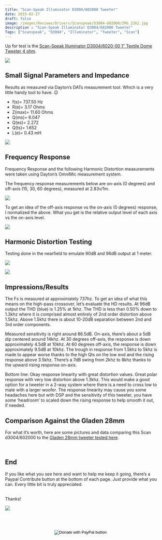 ```yaml
---
title: "Scan-Speak Illuminator D3004/602000 Tweeter"
date: 2015-02-27
draft: false
image: /images/Reviews/Drivers/Scanspeak/D3004-602000/IMG_2262.jpg
description : "Scan-Speak Illuminator D3004/602000 Tweeter"
Tags: ["Scanspeak", "D3004", "Illuminator", "Tweeter", "Scan"]
---
```


Up for test is the [Scan-Speak Illuminator D3004/6020-00 1″ Textile Dome Tweeter 4 ohm](https://www.madisoundspeakerstore.com/scanspeak-soft-dome-tweeters/scanspeak-illuminator-d3004/6020-00-tweeter-textile-dome/).

![](/images/Reviews/Drivers/Scanspeak/D3004-602000/IMG_2263.jpg)

## Small Signal Parameters and Impedance

Results as measured via Dayton’s DATs measurement tool.  Which is a very little handy tool to have.  😉

* f(s)= 737.50 Hz
* R(e)= 3.17 Ohms
* Z(max)= 11.60 Ohms
* Q(ms)= 6.047
* Q(es)= 2.272
* Q(ts)= 1.652
* L(e)= 0.43 mH

![](/images/Reviews/Drivers/Scanspeak/D3004-602000/d3004-impedance.png)

## Frequency Response

Frequency Response and the following Harmonic Distortion measurements were taken using Dayton’s OmniMic measurement system.

The frequency response measurements below are on-axis (0 degrees) and off-axis (15, 30, 60 degrees), measured at 2.83v/1m.

![](/images/Reviews/Drivers/Scanspeak/D3004-602000/scan-fr-0-15-30-60.png)

To get an idea of the off-axis response vs the on-axis (0 degrees) response, I normalized the above.  What you get is the relative output level of each axis vs the on-axis level.

![](/images/Reviews/Drivers/Scanspeak/D3004-602000/scan-d3004-normalized1.png)

## Harmonic Distortion Testing

Testing done in the nearfield to emulate 90dB and 96dB output at 1 meter.


![](/images/Reviews/Drivers/Scanspeak/D3004-602000/d3004-HD90.png)

![](/images/Reviews/Drivers/Scanspeak/D3004-602000/d3004-HD96.png)


## Impressions/Results

The Fs is measured at approximately 737hz.  To get an idea of what this means on the high-pass crossover, let’s evaluate the HD results.  At 96dB output the THD (blue) is 1.25% at 1khz.  The THD is less than 0.50% down to 1.3khz where it is comprised almost entirely of 2nd order distortion above 1.5khz.   Above 1.5khz there is about 10-20dB separation between 2nd and 3rd order components.

Measured sensitivity is right around 86.5dB.  On-axis, there’s about a 5dB dip centered around 14khz.  At 30 degrees off-axis, the response is down approximately 4.5dB at 10khz.  At 60 degrees off-axis, the response is down approximately 9.5dB at 10khz.  The trough in response from 1.5khz to 5khz is made to appear worse thanks to the high Qts on the low end and the rising response above 3.5khz.  There’s a 7dB swing from 2khz to 8khz thanks to the upward rising response on-axis.

Bottom line: Okay response linearity with great distortion values.  Great polar response with very low distortion above 1.3khz.  This would make a good option for a tweeter in a 2-way system where there is a need to cross low to mate with a larger woofer.  The response linearity may cause you some headaches here but with DSP and the sensitivity of this tweeter, you have some ‘headroom’ to scaled down the rising response to help smooth it out, if needed.

## Comparison Against the Gladen 28mm

For what it’s worth, here are some pictures and data comparing this Scan d3004/602000 to the [Gladen 28mm tweeter tested here](https://www.erinsaudiocorner.com/driveunits/gladen-aerospace-28-tweeter/).

<br>

## End

If you like what you see here and want to help me keep it going, there’s a Paypal Contribute button at the bottom of each page.  Just provide what you can.  Every little bit is truly appreciated.

<br>Thanks!</b>

![](https://media1.giphy.com/media/srb6bXZHbgDsc/giphy.gif)


<br></br>
<center>
  <form action="https://www.paypal.com/cgi-bin/webscr" method="post" target="_top">
  <input type="hidden" name="cmd" value="_s-xclick" />
  <input type="hidden" name="hosted_button_id" value="52ANEATKE6JHQ" />
  <input type="image" src="https://www.dcrc.co/wp-content/uploads/2016/06/PayPal-Donate-Button-PNG-HD-300x103.png" border="0" name="submit" title="PayPal - The safer, easier way to pay online!" alt="Donate with PayPal button" />
  <img alt="" border="0" src="https://www.paypal.com/en_US/i/scr/pixel.gif" width="1" height="1" />
  </form>
<br></br>
</center>
